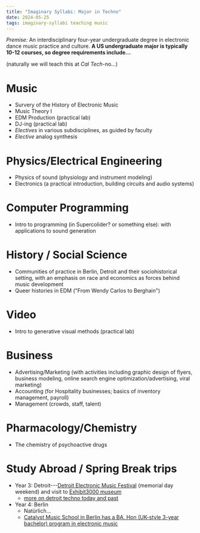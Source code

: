 ```yaml
---
title: "Imaginary Syllabi: Major in Techno"
date: 2024-05-25
tags: imaginary-syllabi teaching music
---
```


*Premise:*  An interdisciplinary four-year undergraduate degree in electronic dance music practice and culture. **A US undergraduate major is typically 10-12 courses, so degree requirements include...**

(naturally we will teach this at *Cal Tech*-no...)


# Music

- Survery of the History of Electronic Music
- Music Theory I
- EDM Production (practical lab)
- DJ-ing (practical lab)
- *Electives* in various subdisciplines, as guided by faculty
- *Elective* analog synthesis

# Physics/Electrical Engineering

- Physics of sound (physiology and instrument modeling)
- Electronics (a practical introduction, building circuits and audio systems)

# Computer Programming

- Intro to programming (in Supercolider? or something else): with applications to sound generation

# History / Social Science

- Communities of practice in Berlin, Detroit and their sociohistorical setting, with an emphasis on race and economics as forces behind music development
- Queer histories in EDM ("From Wendy Carlos to Berghain")

# Video

- Intro to generative visual methods (practical lab)

# Business

- Advertising/Marketing (with activities including graphic design of flyers, business modeling, online search engine optimization/advertising, viral marketing)
- Accounting (for Hospitality businesses; basics of inventory management, payroll)
- Management (crowds, staff, talent)

# Pharmacology/Chemistry

- The chemistry of psychoactive drugs

# Study Abroad / Spring Break trips

- Year 3: Detroit---[Detroit Electronic Music Festival](https://en.wikipedia.org/wiki/Detroit_Electronic_Music_Festival) (memorial day weekend) and visit to [Exhibit3000 museum](https://www.submergedownload.com/submerge/exhibit-3000)
    - [more on detroit techno today and past](https://theconversation.com/how-detroit-techno-is-preserving-the-citys-beating-heart-in-the-face-of-gentrification-228590)
- Year 4: Berlin
    - Natürlich...
    - [Catalyst Music School in Berlin has a BA. Hon (UK-style 3-year bachelor) program in electronic music](https://catalyst-berlin.com/music/course/electronic-music-production-performance)
    


